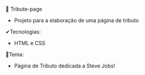 📝 Tribute-page
 - Projeto para a elaboração de uma página de tributo
 
 ✔Tecnologias:
 
 - HTML e CSS

🔎Tema:

 - Página de Tributo dedicada a Steve Jobs!
